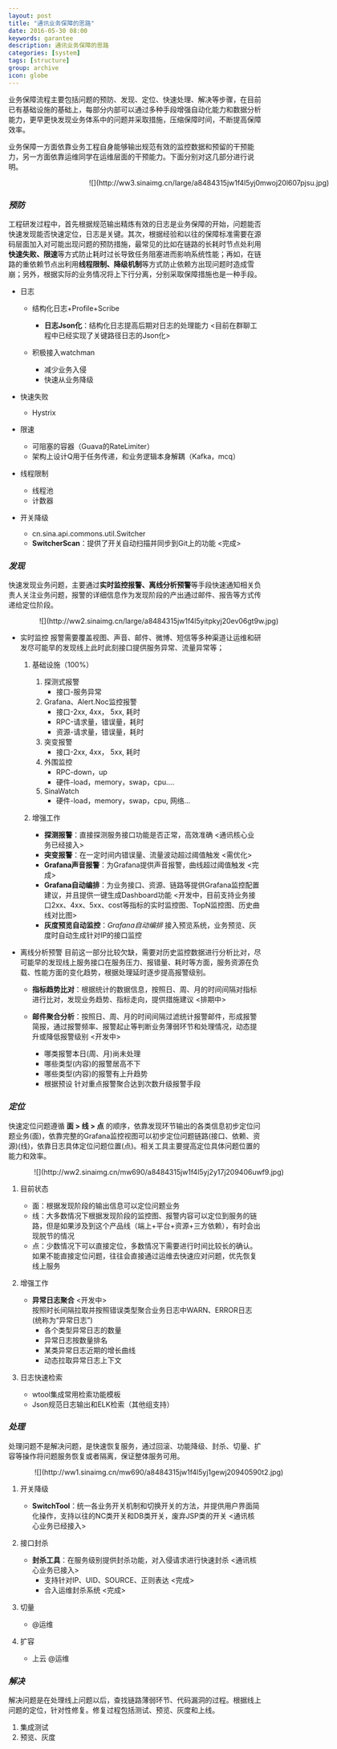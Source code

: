 ```yaml
---
layout: post
title: "通讯业务保障的思路"
date: 2016-05-30 08:00
keywords: garantee
description: 通讯业务保障的思路
categories: [system]
tags: [structure]
group: archive
icon: globe
---
```


业务保障流程主要包括问题的预防、发现、定位、快速处理、解决等步骤，在目前已有基础设施的基础上，每部分内部可以通过多种手段增强自动化能力和数据分析能力，更早更快发现业务体系中的问题并采取措施，压缩保障时间，不断提高保障效率。

业务保障一方面依靠业务工程自身能够输出规范有效的监控数据和预留的干预能力，另一方面依靠运维同学在运维层面的干预能力。下面分别对这几部分进行说明。

<!-- more -->

<center style="width:700px;padding-left:50px;">![](http://ww3.sinaimg.cn/large/a8484315jw1f4l5yj0mwoj20l607pjsu.jpg)</center>

### _预防_

工程研发过程中，首先根据规范输出精炼有效的日志是业务保障的开始，问题能否快速发现能否快速定位，日志是关键。其次，根据经验和以往的保障标准需要在源码层面加入对可能出现问题的预防措施，最常见的比如在链路的长耗时节点处利用**快速失败、限速**等方式防止耗时过长导致任务阻塞进而影响系统性能；再如，在链路的重依赖节点出利用**线程限制、降级机制**等方式防止依赖方出现问题时造成雪崩；另外，根据实际的业务情况将上下行分离，分别采取保障措施也是一种手段。

* 日志
	* 结构化日志+Profile+Scribe
		* **日志Json化**：结构化日志提高后期对日志的处理能力 <目前在群聊工程中已经实现了关键路径日志的Json化>

	* 积极接入watchman
		* 减少业务入侵
		* 快速从业务降级
		
* 快速失败
	* Hystrix
* 限速
	* 可阻塞的容器（Guava的RateLimiter）
	* 架构上设计Q用于任务传递，和业务逻辑本身解耦（Kafka，mcq）
* 线程限制
	* 线程池
	* 计数器
* 开关降级
	* cn.sina.api.commons.util.Switcher
	* **SwitcherScan**：提供了开关自动扫描并同步到Git上的功能 <完成>

### _发现_

快速发现业务问题，主要通过**实时监控报警、离线分析预警**等手段快速通知相关负责人关注业务问题，报警的详细信息作为发现阶段的产出通过邮件、报告等方式传递给定位阶段。

<center style="width:500px;padding-left:50px;">![](http://ww2.sinaimg.cn/large/a8484315jw1f4l5yitpkyj20ev06gt9w.jpg)</center>

* 实时监控
报警需要覆盖视图、声音、邮件、微博、短信等多种渠道让运维和研发尽可能早的发现线上此时此刻接口提供服务异常、流量异常等；
	
	1. 基础设施（100%）
	
		1. 探测式报警
			* 接口-服务异常
		2. Grafana、Alert.Noc监控报警
			* 接口-2xx, 4xx， 5xx, 耗时
			* RPC-请求量，错误量，耗时
			* 资源-请求量，错误量，耗时
		3. 突变报警
			* 接口-2xx, 4xx， 5xx, 耗时
		4. 外围监控
			* RPC-down，up
			* 硬件-load，memory，swap，cpu....
		5. SinaWatch
			* 硬件-load，memory，swap，cpu, 网络...

	2. 增强工作
	
		* **探测报警**：直接探测服务接口功能是否正常，高效准确 <通讯核心业务已经接入>
		* **突变报警**：在一定时间内错误量、流量波动超过阈值触发 <需优化>
		* **Grafana声音报警**：为Grafana提供声音报警，曲线超过阈值触发 <完成>
		* **Grafana自动编排**：为业务接口、资源、链路等提供Grafana监控配置建议，并且提供一键生成Dashboard功能 <开发中，目前支持业务接口2xx、4xx、5xx、cost等指标的实时监控图、TopN监控图、历史曲线对比图>
		* **灰度预览自动监控**：*Grafana自动编排* 接入预览系统，业务预览、灰度时自动生成针对IP的接口监控

* 离线分析预警
目前这一部分比较欠缺，需要对历史监控数据进行分析比对，尽可能早的发现线上服务接口在服务压力、报错量、耗时等方面，服务资源在负载、性能方面的变化趋势，根据处理延时逐步提高报警级别。

	* **指标趋势比对**：根据统计的数据信息，按照日、周、月的时间间隔对指标进行比对，发现业务趋势、指标走向，提供措施建议 <排期中>

	* **邮件聚合分析**：按照日、周、月的时间间隔过滤统计报警邮件，形成报警简报，通过报警频率、报警起止等判断业务薄弱环节和处理情况，动态提升或降低报警级别 <开发中>
		* 哪类报警本日(周、月)尚未处理
		* 哪些类型(内容)的报警居高不下
		* 哪些类型(内容)的报警有上升趋势
		* 根据预设 针对重点报警聚合达到次数升级报警手段

### _定位_

快速定位问题遵循 **面 > 线 > 点** 的顺序，依靠发现环节输出的各类信息初步定位问题业务(面)，依靠完整的Grafana监控视图可以初步定位问题链路(接口、依赖、资源)(线)，依靠日志具体定位问题位置(点)。相关工具主要提高定位具体问题位置的能力和效率。

<center style="width:500px;padding-left:50px;">![](http://ww2.sinaimg.cn/mw690/a8484315jw1f4l5yj2y17j209406uwf9.jpg)</center>

1. 目前状态
	
	* 面：根据发现阶段的输出信息可以定位问题业务
	* 线：大多数情况下根据发现阶段的监控图、报警内容可以定位到服务的链路，但是如果涉及到这个产品线（端上+平台+资源+三方依赖），有时会出现脱节的情况
	* 点：少数情况下可以直接定位，多数情况下需要进行时间比较长的确认。如果不能直接定位问题，往往会直接通过运维去快速应对问题，优先恢复线上服务
	
2. 增强工作

	* **异常日志聚合** <开发中>   
按照时长间隔拉取并按照错误类型聚合业务日志中WARN、ERROR日志(统称为“异常日志”)
		* 各个类型异常日志的数量
		* 异常日志按数量排名
		* 某类异常日志近期的增长曲线
		* 动态拉取异常日志上下文

2. 日志快速检索
	* wtool集成常用检索功能模板
	* Json规范日志输出和ELK检索（其他组支持）

### _处理_

处理问题不是解决问题，是快速恢复服务，通过回滚、功能降级、封杀、切量、扩容等操作将问题服务恢复或者隔离，保证整体服务可用。

<center style="width:500px;padding-left:50px;">![](http://ww1.sinaimg.cn/mw690/a8484315jw1f4l5yj1gewj20940590t2.jpg)</center>

1. 开关降级

	* **SwitchTool**：统一各业务开关机制和切换开关的方法，并提供用户界面简化操作，支持以往的NC类开关和DB类开关，废弃JSP类的开关 <通讯核心业务已经接入>

2. 接口封杀

	* **封杀工具**：在服务级别提供封杀功能，对入侵请求进行快速封杀 <通讯核心业务已接入>
		* 支持针对IP、UID、SOURCE、正则表达 <完成>
		* 合入运维封杀系统 <完成>

3. 切量

	* @运维

4. 扩容

	* 上云 @运维

### _解决_

解决问题是在处理线上问题以后，查找链路薄弱环节、代码漏洞的过程。根据线上问题的定位，针对性修复。修复过程包括测试、预览、灰度和上线。

1. 集成测试
2. 预览、灰度	

